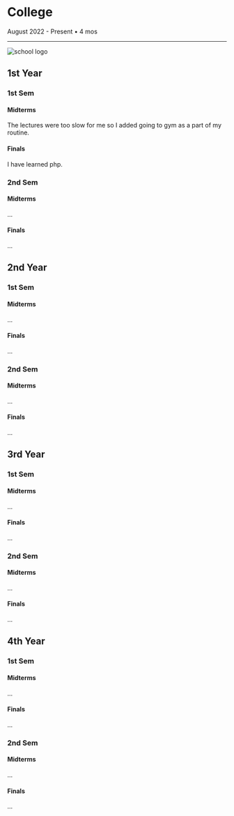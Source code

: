 # College
August 2022 - Present • 4 mos
<hr> 

![school logo](https://res.cloudinary.com/crunchbase-production/image/upload/c_lpad,h_256,w_256,f_auto,q_auto:eco,dpr_1/xgfz5w23trmhp7veqakd)
## 1st Year
### 1st Sem
#### Midterms
The lectures were too slow for me so I added going to gym as a part of my routine.
#### Finals
I have learned php.
### 2nd Sem
#### Midterms
...
#### Finals
...
## 2nd Year
### 1st Sem
#### Midterms
...
#### Finals
...
### 2nd Sem
#### Midterms
...
#### Finals
...
## 3rd Year
### 1st Sem
#### Midterms
...
#### Finals
...
### 2nd Sem
#### Midterms
...
#### Finals
...
## 4th Year
### 1st Sem
#### Midterms
...
#### Finals
...
### 2nd Sem
#### Midterms
...
#### Finals
...

